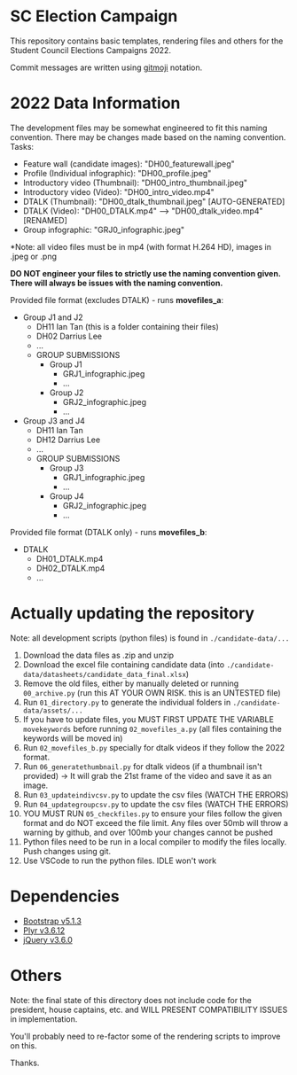 # SC Election Campaign
This repository contains basic templates, rendering files and others for the Student Council Elections Campaigns 2022.

Commit messages are written using [gitmoji](https://gitmoji.dev/) notation.

# 2022 Data Information
The development files may be somewhat engineered to fit this naming convention. There may be changes made based on the naming convention.
Tasks:
- Feature wall (candidate images): "DH00_featurewall.jpeg"
- Profile (Individual infographic): "DH00_profile.jpeg"
- Introductory video (Thumbnail): "DH00_intro_thumbnail.jpeg"
- Introductory video (Video): "DH00_intro_video.mp4"
- DTALK (Thumbnail): "DH00_dtalk_thumbnail.jpeg" \[AUTO-GENERATED]
- DTALK (Video): "DH00_DTALK.mp4" --> "DH00_dtalk_video.mp4" \[RENAMED]
- Group infographic: "GRJ0_infographic.jpeg"

*Note: all video files must be in mp4 (with format H.264 HD), images in .jpeg or .png

**DO NOT engineer your files to strictly use the naming convention given. There will always be issues with the naming convention.**

Provided file format (excludes DTALK) - runs **movefiles_a**:
- Group J1 and J2
    - DH11 Ian Tan (this is a folder containing their files)
    - DH02 Darrius Lee
    - ...
    - GROUP SUBMISSIONS
        - Group J1
            - GRJ1_infographic.jpeg
            - ...
        - Group J2
            - GRJ2_infographic.jpeg
            - ...
- Group J3 and J4
    - DH11 Ian Tan
    - DH12 Darrius Lee
    - ...
    - GROUP SUBMISSIONS
        - Group J3
            - GRJ1_infographic.jpeg
            - ...
        - Group J4
            - GRJ2_infographic.jpeg
            - ...

Provided file format (DTALK only) - runs **movefiles_b**:
- DTALK
    - DH01_DTALK.mp4
    - DH02_DTALK.mp4
    - ...

# Actually updating the repository
Note: all development scripts (python files) is found in `./candidate-data/...`
1. Download the data files as .zip and unzip
2. Download the excel file containing candidate data (into `./candidate-data/datasheets/candidate_data_final.xlsx`)
3. Remove the old files, either by manually deleted or running `00_archive.py` (run this AT YOUR OWN RISK. this is an UNTESTED file)
4. Run `01_directory.py` to generate the individual folders in `./candidate-data/assets/...`
5. If you have to update files, you MUST FIRST UPDATE THE VARIABLE `movekeywords` before running `02_movefiles_a.py` (all files containing the keywords will be moved in)
6. Run `02_movefiles_b.py` specially for dtalk videos if they follow the 2022 format.
7. Run `06_generatethumbnail.py` for dtalk videos (if a thumbnail isn't provided) -> It will grab the 21st frame of the video and save it as an image.
8. Run `03_updateindivcsv.py` to update the csv files (WATCH THE ERRORS)
9. Run `04_updategroupcsv.py` to update the csv files (WATCH THE ERRORS)
10. YOU MUST RUN `05_checkfiles.py` to ensure your files follow the given format and do NOT exceed the file limit. Any files over 50mb will throw a warning by github, and over 100mb your changes cannot be pushed
11. Python files need to be run in a local compiler to modify the files locally. Push changes using git.
12. Use VSCode to run the python files. IDLE won't work

# Dependencies
- [Bootstrap v5.1.3](https://getbootstrap.com/docs/5.1/getting-started/introduction/)
- [Plyr v3.6.12](https://github.com/sampotts/plyr/releases/tag/v3.6.12)
- [jQuery v3.6.0](https://api.jquery.com/)

# Others
Note: the final state of this directory does not include code for the president, house captains, etc. and WILL PRESENT COMPATIBILITY ISSUES in implementation.

You'll probably need to re-factor some of the rendering scripts to improve on this. 

Thanks.

